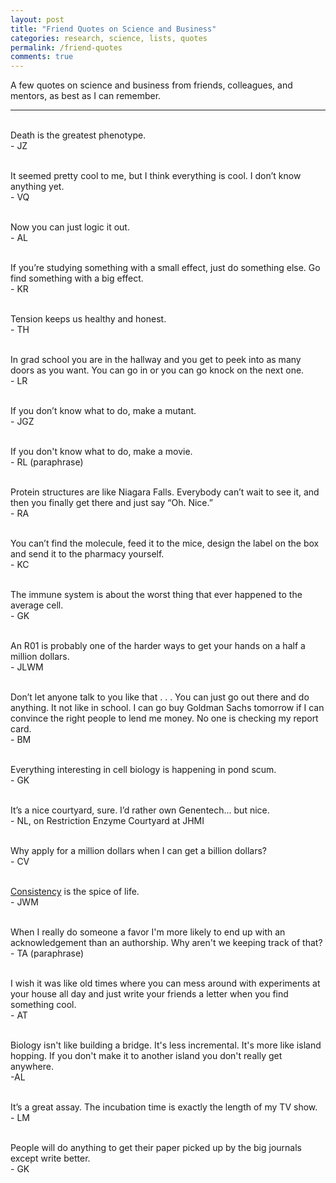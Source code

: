 ```yaml
---
layout: post
title: "Friend Quotes on Science and Business"
categories: research, science, lists, quotes
permalink: /friend-quotes
comments: true
---
```


A few quotes on science and business from friends, colleagues, and mentors, as best as I can remember.

---
  

\
Death is the greatest phenotype.  
\- JZ

\
It seemed pretty cool to me, but I think everything is cool. I don’t know anything yet.  
\- VQ

\
Now you can just logic it out.  
\- AL

\
If you’re studying something with a small effect, just do something else. Go find something with a big effect.  
\- KR

\
Tension keeps us healthy and honest.  
\- TH

\
In grad school you are in the hallway and you get to peek into as many doors as you want. You can go in or you can go knock on the next one.  
\- LR

\
If you don’t know what to do, make a mutant.  
\- JGZ

\
If you don't know what to do, make a movie.  
\- RL (paraphrase)

\
Protein structures are like Niagara Falls. Everybody can’t wait to see it, and then you finally get there and just say “Oh. Nice.”  
\- RA

\
You can’t find the molecule, feed it to the mice, design the label on the box and send it to the pharmacy yourself.  
\- KC

\
The immune system is about the worst thing that ever happened to the average cell.  
\- GK

\
An R01 is probably one of the harder ways to get your hands on a half a million dollars.  
\- JLWM

\
Don’t let anyone talk to you like that . . .  You can just go out there and do anything. It not like in school. I can go buy Goldman Sachs tomorrow if I can convince the right people to lend me money. No one is checking my report card.  
\- BM

\
Everything interesting in cell biology is happening in pond scum.  
\- GK

\
It’s a nice courtyard, sure. I’d rather own Genentech... but nice.  
\- NL, on Restriction Enzyme Courtyard at JHMI

\
Why apply for a million dollars when I can get a billion dollars?  
\- CV

\
[Consistency](https://www.goodreads.com/quotes/353571-a-foolish-consistency-is-the-hobgoblin-of-little-minds-adored) is the spice of life.  
\- JWM

\
When I really do someone a favor I'm more likely to end up with an acknowledgement than an authorship. Why aren't we keeping track of that?  
\- TA (paraphrase)

\
I wish it was like old times where you can mess around with experiments at your house all day and just write your friends a letter when you find something cool.  
\- AT

\
Biology isn't like building a bridge. It's less incremental. It's more like island hopping. If you don't make it to another island you don't really get anywhere.  
\-AL

\
It’s a great assay. The incubation time is exactly the length of my TV show.  
\- LM

\
People will do anything to get their paper picked up by the big journals except write better.  
\- GK



